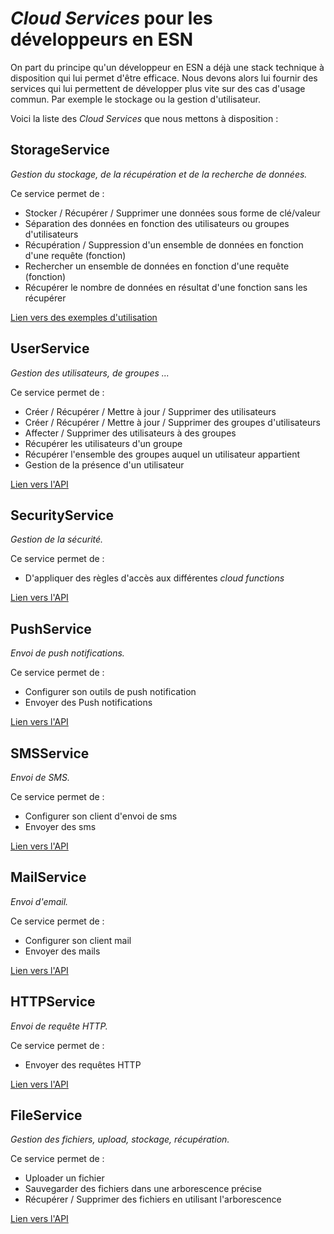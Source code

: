# _Cloud Services_ pour les développeurs en ESN

On part du principe qu'un développeur en ESN a déjà une stack technique à disposition qui lui permet d'être efficace. Nous devons alors lui fournir des services qui lui permettent de développer plus vite sur des cas d'usage commun. Par exemple le stockage ou la gestion d'utilisateur.

Voici la liste des _Cloud Services_ que nous mettons à disposition :

## StorageService
_Gestion du stockage, de la récupération et de la recherche de données._

Ce service permet de :
- Stocker / Récupérer / Supprimer une données sous forme de clé/valeur
- Séparation des données en fonction des utilisateurs ou groupes d'utilisateurs
- Récupération / Suppression d'un ensemble de données en fonction d'une requête (fonction)
- Rechercher un ensemble de données en fonction d'une requête (fonction)
- Récupérer le nombre de données en résultat d'une fonction sans les récupérer

[Lien vers des exemples d'utilisation](./utilisation-storage.md)


## UserService
_Gestion des utilisateurs, de groupes ..._

Ce service permet de :
- Créer / Récupérer / Mettre à jour / Supprimer des utilisateurs
- Créer / Récupérer / Mettre à jour / Supprimer des groupes d'utilisateurs
- Affecter / Supprimer des utilisateurs à des groupes
- Récupérer les utilisateurs d'un groupe
- Récupérer l'ensemble des groupes auquel un utilisateur appartient
- Gestion de la présence d'un utilisateur

[Lien vers l'API](./api-users.md)

## SecurityService
_Gestion de la sécurité._

Ce service permet de :
- D'appliquer des règles d'accès aux différentes _cloud functions_

[Lien vers l'API](./api-security.md)

## PushService
_Envoi de push notifications._

Ce service permet de :
- Configurer son outils de push notification
- Envoyer des Push notifications

[Lien vers l'API](./api-push.md)

## SMSService
_Envoi de SMS._

Ce service permet de :
- Configurer son client d'envoi de sms
- Envoyer des sms

[Lien vers l'API](./api-sms.md)

## MailService
_Envoi d'email._

Ce service permet de :
- Configurer son client mail
- Envoyer des mails

[Lien vers l'API](./api-mail.md)

## HTTPService
_Envoi de requête HTTP._

Ce service permet de :
- Envoyer des requêtes HTTP

[Lien vers l'API](./api-http.md)

## FileService
_Gestion des fichiers, upload, stockage, récupération._

Ce service permet de :
- Uploader un fichier
- Sauvegarder des fichiers dans une arborescence précise
- Récupérer / Supprimer des fichiers en utilisant l'arborescence

[Lien vers l'API](./api-file.md)

